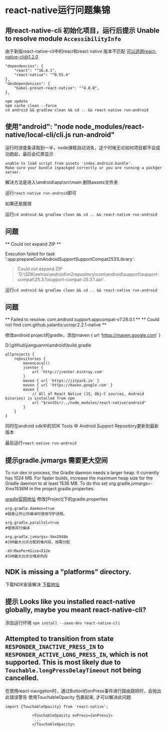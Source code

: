 # react-native运行问题集锦

## 用react-native-cli 初始化项目，运行后提示 Unable to resolve module `AccessibilityInfo`
 
由于新版react-native-cli中的react和react native 版本不匹配 可以选用react-native-cli@1.2.0

```
"dependencies": {
    "react": "^16.4.1",
    "react-native": "^0.55.4"
},
"devDependencies": {
    "babel-preset-react-native": "^4.0.0",
}, 
```
```
npm update
npm cache clean --force
cd android && gradlew clean && cd .. && react-native run-android
```


## 使用"android": "node node_modules/react-native/local-cli/cli.js run-android"
运行时进度条读取到一半，node弹框自动消失，这个时候无论如何项目都不会成功跑起，最后会红屏显示
```
unable to load script from assets 'index.android.bundle'.
Make sure your bundle ispackged correctly or you are running a packger server.
```

解决方法是进入\android\app\src\main
删除assets文件夹

运行`react-native run-android`即可

如果还是报错

运行`cd android && gradlew clean && cd .. && react-native run-android`

## 问题
** Could not expand ZIP **

Execution failed for task ':app:prepareComAndroidSupportSupportCompat2531Library'.
> Could not expand ZIP 'D:\SDK\extras\android\m2repository\com\android\support\support-compat\25.3.1\support-compat-25.3.1.aar'.

运行`cd android && gradlew clean && cd .. && react-native run-android`

## 问题
** Failed to resolve: com.android.support:appcompat-v7:26.0.1 **
** Could not find com.github.yalantis:ucrop:2.2.1-native **

修改android project的gradle，添加maven { url 'https://maven.google.com' }

D:\gitHub\jianguanrn\android\build.gradle
```
allprojects {
    repositories {
        mavenLocal()
        jcenter {
            url 'http://jcenter.bintray.com'
        }
        maven { url 'https://jitpack.io' }
        maven { url 'https://maven.google.com' }
        maven {
            // All of React Native (JS, Obj-C sources, Android binaries) is installed from npm
            url "$rootDir/../node_modules/react-native/android"
        }
    }
}
```
同时在android sdk中的SDK Tools 中 Android Support Repository更新到最新版本

最后运行`react-native run-android`

## 提示gradle.jvmargs 需要更大空间
To run dex in process, the Gradle daemon needs a larger heap.
It currently has 1024 MB.
For faster builds, increase the maximum heap size for the Gradle daemon to at least 1536 MB.
To do this set org.gradle.jvmargs=-Xmx1536M in the project gradle.properties.

[gradle官网地址](https://docs.gradle.org/current/userguide/build_environment.html)
修改[Project]下的gradle.properties
```
org.gradle.daemon=true
#就是让你让你编译时使用守护进程。

org.gradle.parallel=true
#使用并行编译

org.gradle.jvmargs=-Xmx2048m
#JVM最大允许分配的堆内存，按需分配

-XX:MaxPermSize=512m
#JVM最大允许分堆非内存
```

## NDK is missing a "platforms" directory.

下载NDK安装解决 [下载地址](https://developer.android.google.cn/ndk/downloads/)

## 提示 Looks like you installed react-native globally, maybe you meant react-native-cli?

添加运行环境 `npm install --save-dev react-native-cli`

## Attempted to transition from state `RESPONDER_INACTIVE_PRESS_IN` to `RESPONDER_ACTIVE_LONG_PRESS_IN`, which is not supported. This is most likely due to `Touchable.longPressDelayTimeout` not being cancelled.

在使用react-navigation时，通过Button的onPress事件进行路由跳转时，会抛出此错误警告
使用TouchableOpacity 包裹起来, 才可以解决此问题
```
import {TouchableOpacity} from 'react-native';

            <TouchableOpacity onPress={onPress}>
             ...  
            </TouchableOpacity>
```
